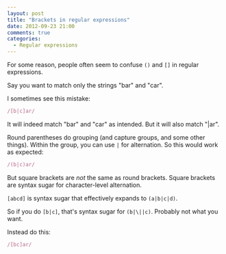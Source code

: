 ```yaml
---
layout: post
title: "Brackets in regular expressions"
date: 2012-09-23 21:00
comments: true
categories:
  - Regular expressions
---
```


For some reason, people often seem to confuse `()` and `[]` in regular expressions.

Say you want to match only the strings "bar" and "car".

I sometimes see this mistake:

``` ruby
/[b|c]ar/
```

It will indeed match "bar" and "car" as intended. But it will also match "|ar".

Round parentheses do grouping (and capture groups, and some other things). Within the group, you can use `|` for alternation. So this would work as expected:

``` ruby
/(b|c)ar/
```

But square brackets are *not* the same as round brackets. Square brackets are syntax sugar for character-level alternation.

`[abcd]` is syntax sugar that effectively expands to `(a|b|c|d)`.

So if you do `[b|c]`, that's syntax sugar for `(b|\||c)`. Probably not what you want.

Instead do this:

``` ruby
/[bc]ar/
```
